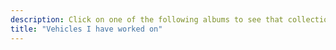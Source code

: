 ```yaml
---
description: Click on one of the following albums to see that collection of photos.
title: "Vehicles I have worked on"
---
```

